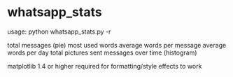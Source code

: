 # whatsapp_stats



usage:
python whatsapp_stats.py <Whatsapp export filename> -r


total messages (pie)
most used words
average words per message
average words per day
total pictures sent
messages over time (histogram)



matplotlib 1.4 or higher required for formatting/style effects to work